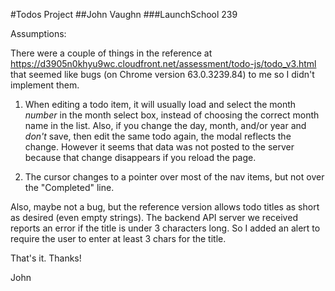 #Todos Project
##John Vaughn
###LaunchSchool 239

Assumptions:

There were a couple of things in the reference at https://d3905n0khyu9wc.cloudfront.net/assessment/todo-js/todo_v3.html that seemed like bugs (on Chrome version 63.0.3239.84) to me so I didn't implement them.  

1. When editing a todo item, it will usually load and select the month *number* in the month select box, instead of choosing the correct month name in the list.  Also, if you change the day, month, and/or year and *don't* save, then edit the same todo again, the modal reflects the change. However it seems that data was not posted to the server because that change disappears if you reload the page.

2. The cursor changes to a pointer over most of the nav items, but not over the "Completed" line. 

Also, maybe not a bug, but the reference version allows todo titles as short as desired (even empty strings).  The backend API server we received reports an error if the title is under 3 characters long. So I added an alert to require the user to enter at least 3 chars for the title.

That's it. Thanks!

John